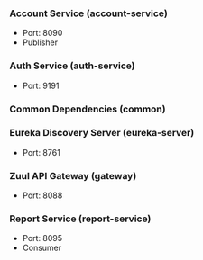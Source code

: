 ### Account Service (account-service)
* Port: 8090
* Publisher

### Auth Service (auth-service)
* Port: 9191

### Common Dependencies (common)

### Eureka Discovery Server (eureka-server)
* Port: 8761

### Zuul API Gateway (gateway)
* Port: 8088

### Report Service (report-service)
* Port: 8095
* Consumer
